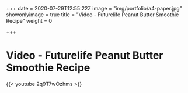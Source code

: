 +++
date = 2020-07-29T12:55:22Z
image = "img/portfolio/a4-paper.jpg"
showonlyimage = true
title = "Video - Futurelife Peanut Butter Smoothie Recipe"
weight = 0

+++
# Video - Futurelife Peanut Butter Smoothie Recipe

{{< youtube 2q9T7wOzhms >}}